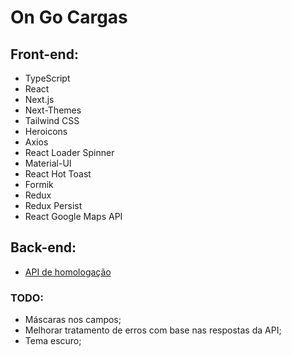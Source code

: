# On Go Cargas

## Front-end:

- TypeScript
- React
- Next.js
- Next-Themes
- Tailwind CSS
- Heroicons
- Axios
- React Loader Spinner
- Material-UI
- React Hot Toast
- Formik
- Redux
- Redux Persist
- React Google Maps API

## Back-end:

- [API de homologação](https://documenter.getpostman.com/view/3812853/TzK15ZxU)

### TODO:

- Máscaras nos campos;
- Melhorar tratamento de erros com base nas respostas da API;
- Tema escuro;
